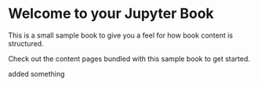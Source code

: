 Welcome to your Jupyter Book
============================

This is a small sample book to give you a feel for how book content is
structured.

Check out the content pages bundled with this sample book to get started.

added something